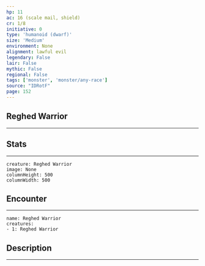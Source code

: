 ```yaml
---
hp: 11
ac: 16 (scale mail, shield)
cr: 1/8
initiative: 0
type: 'humanoid (dwarf)'    
size: 'Medium'
environment: None
alignment: lawful evil
legendary: False
lair: False
mythic: False
regional: False
tags: ['monster', 'monster/any-race']
source: "IDRotF"
page: 152
---
```


## Reghed Warrior
---



## Stats
---

```statblock
creature: Reghed Warrior
image: None
columnHeight: 500
columnWidth: 500
```

## Encounter
---

```encounter-table
name: Reghed Warrior
creatures:
- 1: Reghed Warrior
```

## Description
---




